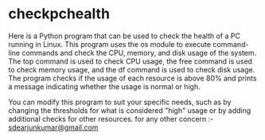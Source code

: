 # checkpchealth
Here is a Python program that can be used to check the health of a PC running in Linux.
This program uses the os module to execute command-line commands and check the CPU, memory, and disk usage of the system. The top command is used to check CPU usage, the free command is used to check memory usage, and the df command is used to check disk usage. The program checks if the usage of each resource is above 80% and prints a message indicating whether the usage is normal or high.

You can modify this program to suit your specific needs, such as by changing the thresholds for what is considered "high" usage or by adding additional checks for other resources.
for any other concern :- sdearjunkumar@gmail.com

